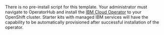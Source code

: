There is no pre-install script for this template. Your administrator must navigate to OperatorHub and install the [IBM Cloud Operator](https://operatorhub.io/operator/ibmcloud-operator) to your OpenShift cluster. Starter kits with managed IBM services will have the capability to be automatically provisioned after successful installation of the operator.